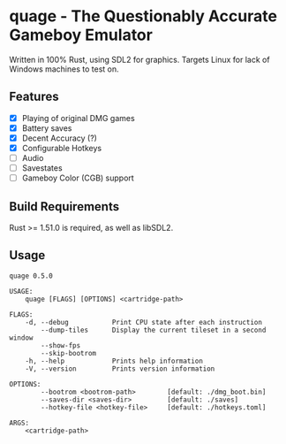 # quage - The Questionably Accurate Gameboy Emulator

Written in 100% Rust, using SDL2 for graphics. Targets Linux for lack of Windows machines to test on.

## Features

 - [x] Playing of original DMG games
 - [x] Battery saves
 - [x] Decent Accuracy (?)
 - [x] Configurable Hotkeys
 - [ ] Audio
 - [ ] Savestates
 - [ ] Gameboy Color (CGB) support

## Build Requirements
Rust >= 1.51.0 is required, as well as libSDL2.

## Usage
```
quage 0.5.0

USAGE:
    quage [FLAGS] [OPTIONS] <cartridge-path>

FLAGS:
    -d, --debug           Print CPU state after each instruction
        --dump-tiles      Display the current tileset in a second window
        --show-fps
        --skip-bootrom
    -h, --help            Prints help information
    -V, --version         Prints version information

OPTIONS:
        --bootrom <bootrom-path>        [default: ./dmg_boot.bin]
        --saves-dir <saves-dir>         [default: ./saves]
        --hotkey-file <hotkey-file>     [default: ./hotkeys.toml]

ARGS:
    <cartridge-path>
```
